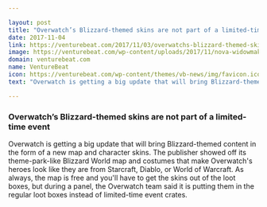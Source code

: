 ```yaml
---

layout: post
title: "Overwatch’s Blizzard-themed skins are not part of a limited-time event"
date: 2017-11-04
link: https://venturebeat.com/2017/11/03/overwatchs-blizzard-themed-skins-are-not-part-of-a-limited-time-event/
image: https://venturebeat.com/wp-content/uploads/2017/11/nova-widowmaker-2.jpg?fit=780%2C439&strip=all
domain: venturebeat.com
name: VentureBeat
icon: https://venturebeat.com/wp-content/themes/vb-news/img/favicon.ico
text: "Overwatch is getting a big update that will bring Blizzard-themed content in the form of a new map and character skins. The publisher showed off its theme-park-like Blizzard World map and costumes that make Overwatch's heroes look like they are from Starcraft, Diablo, or World of Warcraft. As always, the map is free and you'll have to get the skins out of the loot boxes, but during a panel, the Overwatch team said it is putting them in the regular loot boxes instead of limited-time event crates."

---
```


### Overwatch’s Blizzard-themed skins are not part of a limited-time event

Overwatch is getting a big update that will bring Blizzard-themed content in the form of a new map and character skins. The publisher showed off its theme-park-like Blizzard World map and costumes that make Overwatch's heroes look like they are from Starcraft, Diablo, or World of Warcraft. As always, the map is free and you'll have to get the skins out of the loot boxes, but during a panel, the Overwatch team said it is putting them in the regular loot boxes instead of limited-time event crates.